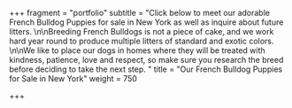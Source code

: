 +++
fragment = "portfolio"
subtitle = "Click below to meet our adorable French Bulldog Puppies for sale in New York as well as inquire about future litters. \n\nBreeding French Bulldogs is not a piece of cake, and we work hard year round to produce multiple litters of standard and exotic colors. \n\nWe like to place our dogs in homes where they will be treated with kindness, patience, love and respect, so make sure you research the breed before deciding to take the next step. "
title = "Our French Bulldog Puppies for Sale in New York"
weight = 750

+++
